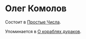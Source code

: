 # Олег Комолов

Состоит в [Простые Числа](f1c87a85-1de8-4c68-b543-8a46dd1ae04a.md).

Упоминается в [О кораблях дураков](bee5d569-a546-44fb-9b54-63d9cf338dbd.md).
